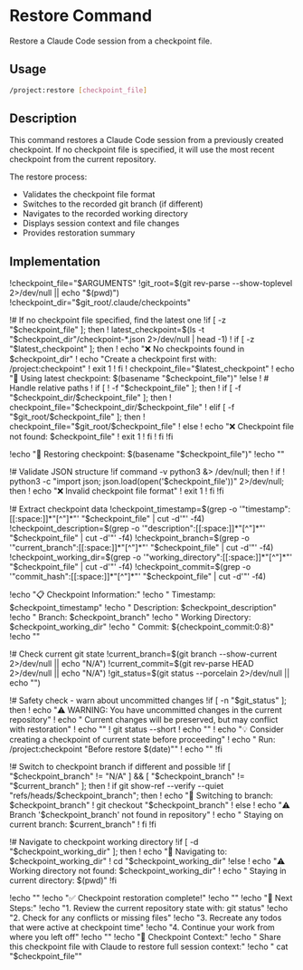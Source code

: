 # Restore Command

Restore a Claude Code session from a checkpoint file.

## Usage

```bash
/project:restore [checkpoint_file]
```

## Description

This command restores a Claude Code session from a previously created checkpoint. If no checkpoint file is specified, it will use the most recent checkpoint from the current repository.

The restore process:
- Validates the checkpoint file format
- Switches to the recorded git branch (if different)
- Navigates to the recorded working directory
- Displays session context and file changes
- Provides restoration summary

## Implementation

!checkpoint_file="$ARGUMENTS"
!git_root=$(git rev-parse --show-toplevel 2>/dev/null || echo "$(pwd)")
!checkpoint_dir="$git_root/.claude/checkpoints"

!# If no checkpoint file specified, find the latest one
!if [ -z "$checkpoint_file" ]; then
!  latest_checkpoint=$(ls -t "$checkpoint_dir"/checkpoint-*.json 2>/dev/null | head -1)
!  if [ -z "$latest_checkpoint" ]; then
!    echo "❌ No checkpoints found in $checkpoint_dir"
!    echo "Create a checkpoint first with: /project:checkpoint"
!    exit 1
!  fi
!  checkpoint_file="$latest_checkpoint"
!  echo "📂 Using latest checkpoint: $(basename "$checkpoint_file")"
!else
!  # Handle relative paths
!  if [ ! -f "$checkpoint_file" ]; then
!    if [ -f "$checkpoint_dir/$checkpoint_file" ]; then
!      checkpoint_file="$checkpoint_dir/$checkpoint_file"
!    elif [ -f "$git_root/$checkpoint_file" ]; then
!      checkpoint_file="$git_root/$checkpoint_file"
!    else
!      echo "❌ Checkpoint file not found: $checkpoint_file"
!      exit 1
!    fi
!  fi
!fi

!echo "🔄 Restoring checkpoint: $(basename "$checkpoint_file")"
!echo ""

!# Validate JSON structure
!if command -v python3 &> /dev/null; then
!  if ! python3 -c "import json; json.load(open('$checkpoint_file'))" 2>/dev/null; then
!    echo "❌ Invalid checkpoint file format"
!    exit 1
!  fi
!fi

!# Extract checkpoint data
!checkpoint_timestamp=$(grep -o '"timestamp":[[:space:]]*"[^"]*"' "$checkpoint_file" | cut -d'"' -f4)
!checkpoint_description=$(grep -o '"description":[[:space:]]*"[^"]*"' "$checkpoint_file" | cut -d'"' -f4)
!checkpoint_branch=$(grep -o '"current_branch":[[:space:]]*"[^"]*"' "$checkpoint_file" | cut -d'"' -f4)
!checkpoint_working_dir=$(grep -o '"working_directory":[[:space:]]*"[^"]*"' "$checkpoint_file" | cut -d'"' -f4)
!checkpoint_commit=$(grep -o '"commit_hash":[[:space:]]*"[^"]*"' "$checkpoint_file" | cut -d'"' -f4)

!echo "📋 Checkpoint Information:"
!echo "   Timestamp: $checkpoint_timestamp"
!echo "   Description: $checkpoint_description"
!echo "   Branch: $checkpoint_branch"
!echo "   Working Directory: $checkpoint_working_dir"
!echo "   Commit: ${checkpoint_commit:0:8}"
!echo ""

!# Check current git state
!current_branch=$(git branch --show-current 2>/dev/null || echo "N/A")
!current_commit=$(git rev-parse HEAD 2>/dev/null || echo "N/A")
!git_status=$(git status --porcelain 2>/dev/null || echo "")

!# Safety check - warn about uncommitted changes
!if [ -n "$git_status" ]; then
!  echo "⚠️  WARNING: You have uncommitted changes in the current repository"
!  echo "   Current changes will be preserved, but may conflict with restoration"
!  echo ""
!  git status --short
!  echo ""
!  echo "💡 Consider creating a checkpoint of current state before proceeding"
!  echo "   Run: /project:checkpoint \"Before restore $(date)\""
!  echo ""
!fi

!# Switch to checkpoint branch if different and possible
!if [ "$checkpoint_branch" != "N/A" ] && [ "$checkpoint_branch" != "$current_branch" ]; then
!  if git show-ref --verify --quiet "refs/heads/$checkpoint_branch"; then
!    echo "🔀 Switching to branch: $checkpoint_branch"
!    git checkout "$checkpoint_branch"
!  else
!    echo "⚠️  Branch '$checkpoint_branch' not found in repository"
!    echo "   Staying on current branch: $current_branch"
!  fi
!fi

!# Navigate to checkpoint working directory
!if [ -d "$checkpoint_working_dir" ]; then
!  echo "📂 Navigating to: $checkpoint_working_dir"
!  cd "$checkpoint_working_dir"
!else
!  echo "⚠️  Working directory not found: $checkpoint_working_dir"
!  echo "   Staying in current directory: $(pwd)"
!fi

!echo ""
!echo "✅ Checkpoint restoration complete!"
!echo ""
!echo "🎯 Next Steps:"
!echo "1. Review the current repository state with: git status"
!echo "2. Check for any conflicts or missing files"
!echo "3. Recreate any todos that were active at checkpoint time"
!echo "4. Continue your work from where you left off"
!echo ""
!echo "💭 Checkpoint Context:"
!echo "   Share this checkpoint file with Claude to restore full session context:"
!echo "   cat \"$checkpoint_file\""